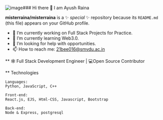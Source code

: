 ![image](https://github.com/misterraina/misterraina/assets/101140362/88dd25f9-bd7c-43fc-be2b-02bda6f95490)### Hi there 👋 I am Ayush Raina

**misterraina/misterraina** is a ✨ _special_ ✨ repository because its `README.md` (this file) appears on your GitHub profile.

- 🔭 I’m currently working on Full Stack Projects for Practice.
- 🌱 I’m currently learning Web3.0.
- 🤔 I’m looking for help with opportunities.
- 📫 How to reach me: 21bee016@smvdu.ac.in

** 🕸 Full Stack Development Engineer | 💻Open Source Contributor

** Technologies

    Languages:
    Python, JavaScript, C++

    Front-end:
    React.js, EJS, Html-CSS, Javascript, Bootstrap

    Back-end:
    Node & Express, postgresql

    

<!--

Here are some ideas to get you started:

- 👯 I’m looking to collaborate on ...
- 💬 Ask me about ...
- 😄 Pronouns: ...
- ⚡ Fun fact: ...
-->
